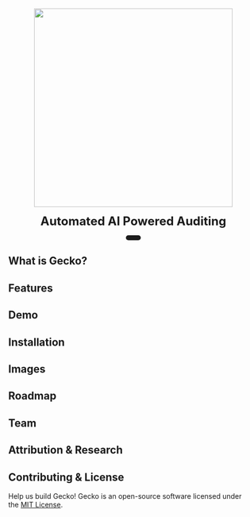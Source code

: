 <p align="center">
<br />
    <img src="https://github.com/user-attachments/assets/713f1ebb-2927-4691-aedd-f363b600c355" width="400" alt=""/>
<br />
</p>
<p align="center"><strong style="font-size: 24px;">Automated AI Powered Auditing</strong></p>
<p align="center" style="display: flex; justify-content: center; align-items: center;">
    <span style="display: inline-flex; align-items: center; background-color: #1c1c1c; padding: 5px; border-radius: 6px;">
        <span style="margin: 0 10px; color: white; font-size: 14px;"></span>
    </span>
</p>

## What is Gecko?

## Features

## Demo

## Installation

## Images

## Roadmap

## Team

## Attribution & Research

## Contributing & License
Help us build Gecko! Gecko is an open-source software licensed under the [MIT License](https://github.com/nkoorty/gecko-singapore/blob/main/LICENSE).
